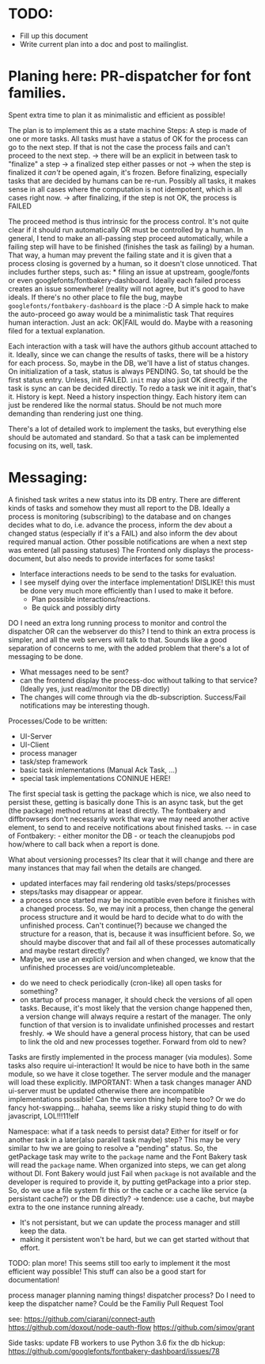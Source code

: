 # TODO:

* Fill up this document
* Write current plan into a doc and post to mailinglist.


# Planing here: PR-dispatcher for font families.

Spent extra time to plan it as minimalistic and efficient as possible!

The plan is to implement this as a state machine
Steps: A step is made of one or more tasks.
       All tasks must have a status of OK for the process can go to the next step.
       If that is not the case the process fails and can't proceed to the next step.
             -> there will be an explicit in between task to "finalize" a step
             -> a finalized step either passes or not
             -> when the step is finalized it *can't* be opened again, it's
                frozen. Before finalizing, especially tasks that are decided
                by humans can be re-run. Possibly all tasks, it makes sense
                in all cases where the computation is not idempotent, which
                is all cases right now.
             -> after finalizing, if the step is not OK, the process is FAILED

The proceed method is thus intrinsic for the process control. It's not
quite clear if it should run automatically OR must be controlled by a human.
In general, I tend to make an all-passing step proceed automatically, while
a failing step will have to be finished (finishes the task as failing) by a human.
That way, a human may prevent the failing state and it is given that a process
closing is governed by a human, so it doesn't close unnoticed.
That includes further steps, such as:
         * filing an issue at upstream, google/fonts or even googlefonts/fontbakery-dashboard.
           Ideally each failed process creates an issue somewhere! (reality will
           not agree, but it's good to have ideals. If there's no other place to
           file the bug, maybe `googlefonts/fontbakery-dashboard` is the place :-D
A simple hack to make the auto-proceed go away would be a minimalistic task
That requires human interaction. Just an ack: OK|FAIL would do. Maybe with
a reasoning filed for a textual explanation.

Each interaction with a task will have the authors github account attached
to it.  Ideally, since we can change the results of tasks, there will
be a history for each process. So, maybe in the DB, we'll have a list
of status changes. On initialization of a task, status is always PENDING.
So, tat should be the first status entry. Unless, init FAILED.
`init` may also just OK directly, if the task is sync an can be decided
directly.
To redo a task we init it again, that's it. History is kept.
Need a history inspection thingy. Each history item can just be rendered
like the normal status. Should be not much more demanding than rendering
just one thing.

There's a lot of detailed work to implement the tasks, but everything
else should be automated and standard. So that a task can be implemented
focusing on its, well, task.

Messaging:
==========

A finished task writes a new status into its DB entry.
There are different kinds of tasks and somehow they must all report to
the DB. Ideally a process is monitoring (subscribing) to the database
and on changes decides what to do, i.e. advance the process, inform the
dev about a changed status (especially if it's a FAIL) and also inform
the dev about required manual action. Other possible notifications are
when a next step was entered (all passing statuses)
The Frontend only displays the process-document, but also needs to provide
interfaces for some tasks!
  * Interface interactions needs to be send to the tasks for evaluation.
  * I see myself dying over the interface implementation! DISLIKE! this
    must be done very much more efficiently than I used to make it before.
    - Plan possible interactions/reactions.
    - Be quick and possibly dirty


DO I need an extra long running process to monitor and control the
dispatcher OR can the webserver do this? I tend to think an extra
process is simpler, and all the web servers will talk to that.
Sounds like a good separation of concerns to me, with the added problem
that there's a lot of messaging to be done.
  * What messages need to be sent?
  * can the frontend display the process-doc without talking to that
    service? (Ideally yes, just read/monitor the DB directly)
  * The changes will come through via the db-subscription. Success/Fail
    notifications may be interesting though.


Processes/Code to be written:

- UI-Server
- UI-Client
- process manager
- task/step framework
- basic task imlementations (Manual Ack Task, …)
- special task implementations
CONINUE HERE!

The first special task is getting the package
which is nice, we also need to persist these, getting is basically done
This is an async task, but the get (the package) method returns at least
directly. The fontbakery and diffbrowsers don't necessarily work that way
we may need another active element, to send to and receive notifications
about finished tasks.
-- in case of Fontbakery:
             - either monitor the DB
             - or teach the cleanupjobs pod how/where to call back
               when a report is done.

What about versioning processes? Its clear that it will change and
there are many instances that may fail when the details are changed.
 - updated interfaces may fail rendering old tasks/steps/processes
 - steps/tasks may disappear or appear.
 - a process once started may be incompatible even before it finishes
   with a changed process. So, we may init a process, then change the
   general process structure and it would be hard to decide what to do
   with the unfinished process. Can't continue(?) because we changed the
   structure for a reason, that is, because it was insufficient before.
   So, we should maybe discover that and fail all of these processes
   automatically and maybe restart directly?
 - Maybe, we use an explicit version and when changed, we know that the
   unfinished processes are void/uncompleteable.
* do we need to check periodically (cron-like) all open tasks for something?
* on startup of process manager, it should check the versions of all
  open tasks. Because, it's most likely that the version change happened
  then, a version change will  always require a restart of the manager.
  The only function of that version is to invalidate unfinished processes
  and restart freshly.
  => We should have a general process history, that can be used to
     link the old and new processes together.
     Forward from old to new?

Tasks are firstly implemented in the process manager (via modules).
Some tasks also require ui-interaction! It would be nice to have both
in the same module, so we have it close together. The server module
and the manager will load these explicitly.
IMPORTANT: When a task changes manager AND ui-server must be updated
otherwise there are incompatible implementations possible!
Can the version thing help here too?
Or we do fancy hot-swapping... hahaha, seems like a risky stupid thing
to do with javascript, LOL!!!11!elf

Namespace: what if a task needs to persist data? Either for itself
or for another task in a later(also paralell task maybe) step?
This may be very similar to hw we are going to resolve a "pending"
status.
So, the getPackage task may write to the `package` name and the Font Bakery
task will read the `package` name. When organized into steps, we can
get along without DI. Font Bakery would just Fail when `package` is
not available and the developer is required to provide it, by putting
getPackage into a prior step.
So, do we use a file system fir this or the cache or a cache like
service (a persistant cache?) or the DB directly?
-> tendence: use a cache, but maybe extra to the one instance running
   already.
   * It's not persistant, but we can update the process manager and still
     keep the data.
   * making it persistent won't be hard, but we can get started without
     that effort.

TODO: plan more! This seems still too early to implement it the most
efficient way possible!
This stuff can also be a good start for documentation!

process manager planning
naming things! dispatcher process? Do I need to keep the dispatcher name?
Could be the Familiy Pull Request Tool

see:
https://github.com/ciaranj/connect-auth
https://github.com/doxout/node-oauth-flow
https://github.com/simov/grant

Side tasks: update FB workers to use Python 3.6
            fix the db hickup: https://github.com/googlefonts/fontbakery-dashboard/issues/78
